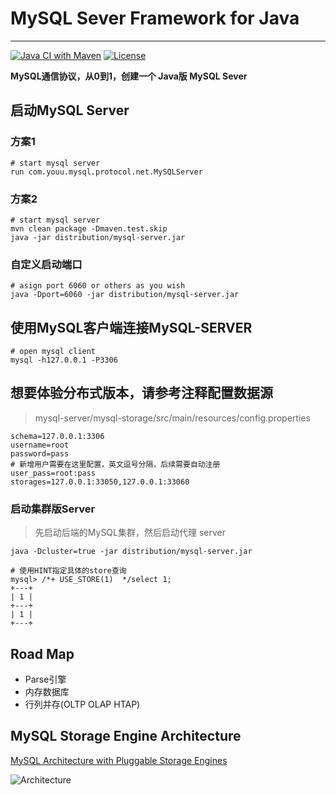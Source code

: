 # MySQL Sever Framework for Java
--------
[![Java CI with Maven](https://github.com/YouUWd/mysql-server/actions/workflows/maven.yml/badge.svg)](https://github.com/YouUWd/mysql-server/actions/workflows/maven.yml)
[![License](http://img.shields.io/:license-apache-brightgreen.svg)](http://www.apache.org/licenses/LICENSE-2.0.html)

**MySQL通信协议，从0到1，创建一个 Java版 MySQL Sever**

## 启动MySQL Server

### 方案1
```shell
# start mysql server
run com.youu.mysql.protocol.net.MySQLServer
```
### 方案2
```shell
# start mysql server
mvn clean package -Dmaven.test.skip
java -jar distribution/mysql-server.jar
```
### 自定义启动端口
```
# asign port 6060 or others as you wish
java -Dport=6060 -jar distribution/mysql-server.jar
```

## 使用MySQL客户端连接MySQL-SERVER
```
# open mysql client
mysql -h127.0.0.1 -P3306
```

## 想要体验分布式版本，请参考注释配置数据源
> mysql-server/mysql-storage/src/main/resources/config.properties 
```
schema=127.0.0.1:3306
username=root
password=pass
# 新增用户需要在这里配置，英文逗号分隔，后续需要自动注册
user_pass=root:pass
storages=127.0.0.1:33050,127.0.0.1:33060
```
### 启动集群版Server
> 先启动后端的MySQL集群，然后启动代理 server

```
java -Dcluster=true -jar distribution/mysql-server.jar
```
```
# 使用HINT指定具体的store查询
mysql> /*+ USE_STORE(1)  */select 1;
+---+
| 1 |
+---+
| 1 |
+---+
```

## Road Map
- Parse引擎
- 内存数据库
- 行列并存(OLTP OLAP HTAP)

## MySQL Storage Engine Architecture
[MySQL Architecture with Pluggable Storage Engines](https://dev.mysql.com/doc/refman/8.0/en/pluggable-storage-overview.html)

![Architecture](https://dev.mysql.com/doc/refman/8.0/en/images/mysql-architecture.png)